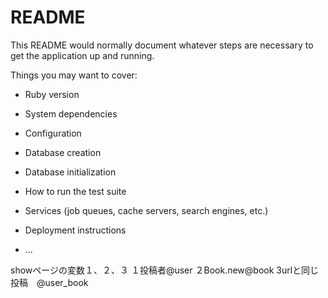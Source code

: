 # README

This README would normally document whatever steps are necessary to get the
application up and running.

Things you may want to cover:

* Ruby version

* System dependencies

* Configuration

* Database creation

* Database initialization

* How to run the test suite

* Services (job queues, cache servers, search engines, etc.)

* Deployment instructions

* ...

showページの変数１、２、３
１投稿者@user
２Book.new@book
3urlと同じ投稿　@user_book